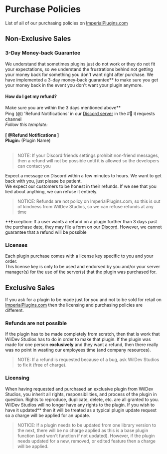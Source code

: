 # Purchase Policies
List of all of our purchasing policies on [ImperialPlugins.com](https://imperialplugins.com)

## Non-Exclusive Sales
### 3-Day Money-back Guarantee
We understand that sometimes plugins just do not work or they do not fit your expectations, so we understand the frustrations behind not getting your money back for something you don't want right after purchase. We have implemented a 3-day money-back guarantee** to make sure you get your money back in the event you don't want your plugin anymore.

#### How do I get my refund?
Make sure you are within the 3 days mentioned above**<br>
Ping (@) 'Refund Notifications' in our [Discord server](https://discord.gg/4Ggybyy87d) in the #🥺〢requests channel<br>
*Follow this template:*<br><br>
**[ @Refund Notifications ]**<br>
**Plugin:** (Plugin Name)<br><br>
> NOTE: If your Discord friends settings prohibit non-friend messages, then a refund will not be possible until it is allowed so the developers can contact you

Expect a message on Discord within a few minutes to hours. We want to get back with you, just please be patient.<br>
We expect our customers to be honest in their refunds. If we see that you lied about anything, we can refuse it entirely.<br>
> NOTICE: Refunds are not policy on ImperialPlugins.com, so this is out of kindness from WilDev Studios, so we can refuse refunds at any time

**Exception: If a user wants a refund on a plugin further than 3 days past the purchase date, they may file a form on our [Discord](https://discord.gg/4Ggybyy87d). However, we cannot guarantee that a refund will be possible

### Licenses
Each plugin purchase comes with a license key specific to you and your order.<br>
This license key is only to be used and endorsed by you and/or your server manager(s) for the use of the server(s) that the plugin was purchased for.<br>

## Exclusive Sales
If you ask for a plugin to be made just for you and not to be sold for retail on [ImperialPlugins.com](https://imperialplugins.com) then the licensing and purchasing policies are different.

### Refunds are not possible
If the plugin has to be made completely from scratch, then that is work that WilDev Studios has to do in order to make that plugin. If the plugin was made for one person **exclusively** and they want a refund, then there really was no point in wasting our employees time (and company resources).

> NOTE: If a refund is requested because of a bug, ask WilDev Studios to fix it (free of charge).

### Licensing
When having requested and purchased an exclusive plugin from WilDev Studios, you inherit all rights, responsibilities, and process of the plugin in question. Rights to reproduce, duplicate, delete, etc. are all granted to you. WilDev Studios will no longer have any rights to the plugin. If you wish to have it updated** then it will be treated as a typical plugin update request so a charge will be applied for an update.

> NOTICE: If a plugin needs to be updated from one library version to the next, there will be no charge applied as this is a base plugin function (and won't function if not updated). However, if the plugin needs updated for a new, removed, or edited feature then a charge will be applied.
